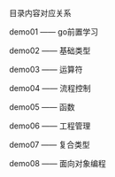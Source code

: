 目录内容对应关系

demo01 —— go前置学习

demo02 —— 基础类型

demo03 —— 运算符

demo04 —— 流程控制

demo05 —— 函数

demo06 —— 工程管理

demo07 —— 复合类型

demo08 —— 面向对象编程
